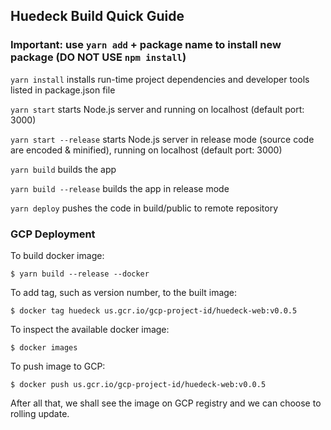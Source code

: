 ## Huedeck Build Quick Guide

### Important: use `yarn add` + package name to install new package (DO NOT USE `npm install`)

`yarn install` installs run-time project dependencies and developer tools listed in package.json file

`yarn start` starts Node.js server and running on localhost (default port: 3000)

`yarn start --release` starts Node.js server in release mode (source code are encoded & minified), running on localhost (default port: 3000)

`yarn build` builds the app

`yarn build --release` builds the app in release mode

`yarn deploy` pushes the code in build/public to remote repository

### GCP Deployment

To build docker image:

`$ yarn build --release --docker`

To add tag, such as version number, to the built image:

`$ docker tag huedeck us.gcr.io/gcp-project-id/huedeck-web:v0.0.5`

To inspect the available docker image:

`$ docker images`

To push image to GCP:

`$ docker push us.gcr.io/gcp-project-id/huedeck-web:v0.0.5`

After all that, we shall see the image on GCP registry and we can choose to rolling update.
